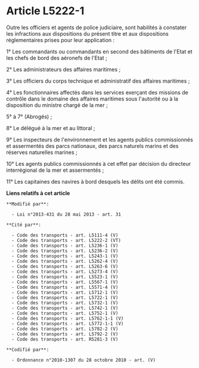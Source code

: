 # Article L5222-1

Outre les officiers et agents de police judiciaire, sont habilités à constater les infractions aux dispositions du présent
titre et aux dispositions réglementaires prises pour leur application : 

1° Les commandants ou commandants en second des bâtiments de l'Etat et les chefs de bord des aéronefs de l'Etat ;

2° Les administrateurs des affaires maritimes ; 

3° Les officiers du corps technique et administratif des affaires maritimes ; 

4° Les fonctionnaires affectés dans les services exerçant des missions de contrôle dans le domaine des affaires maritimes
sous l'autorité ou à la disposition du ministre chargé de la mer ;

5° à 7° (Abrogés) ;

8° Le délégué à la mer et au littoral ; 

9° Les inspecteurs de l'environnement et les agents publics commissionnés et assermentés des parcs nationaux, des parcs
naturels marins et des réserves naturelles marines ; 

10° Les agents publics commissionnés à cet effet par décision du directeur interrégional de la mer et assermentés ; 

11° Les capitaines des navires à bord desquels les délits ont été commis.

**Liens relatifs à cet article**

	**Modifié par**:

	  - Loi n°2013-431 du 28 mai 2013 - art. 31

	**Cité par**:

	  - Code des transports - art. L5111-4 (V)
	  - Code des transports - art. L5222-2 (VT)
	  - Code des transports - art. L5236-1 (V)
	  - Code des transports - art. L5236-2 (V)
	  - Code des transports - art. L5243-1 (V)
	  - Code des transports - art. L5262-4 (V)
	  - Code des transports - art. L5263-6 (V)
	  - Code des transports - art. L5273-4 (V)
	  - Code des transports - art. L5523-1 (V)
	  - Code des transports - art. L5567-1 (V)
	  - Code des transports - art. L5571-4 (V)
	  - Code des transports - art. L5712-1 (V)
	  - Code des transports - art. L5722-1 (V)
	  - Code des transports - art. L5732-1 (V)
	  - Code des transports - art. L5742-1 (V)
	  - Code des transports - art. L5752-1 (V)
	  - Code des transports - art. L5762-1-1 (V)
	  - Code des transports - art. L5772-1-1 (V)
	  - Code des transports - art. L5782-2 (V)
	  - Code des transports - art. L5792-2 (V)
	  - Code des transports - art. R5281-3 (V)

	**Codifié par**:

	  - Ordonnance n°2010-1307 du 28 octobre 2010 - art. (V)
